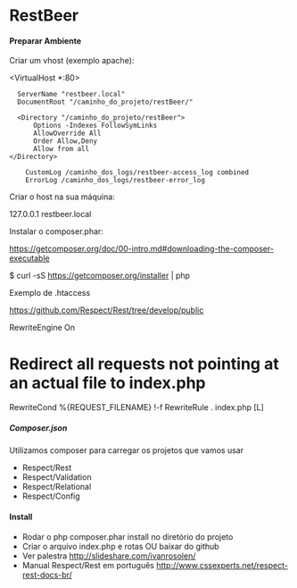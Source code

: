 # RestBeer


#### Preparar Ambiente

Criar um vhost (exemplo apache):

  <VirtualHost *:80>
  
      ServerName "restbeer.local"
      DocumentRoot "/caminho_do_projeto/restBeer/"
    
      <Directory "/caminho_do_projeto/restBeer">
          Options -Indexes FollowSymLinks
          AllowOverride All
          Order Allow,Deny
          Allow from all
    </Directory>        
        
        CustomLog /caminho_dos_logs/restbeer-access_log combined
        ErrorLog /caminho_dos_logs/restbeer-error_log
  </VirtualHost>

Criar o host na sua máquina:

  127.0.0.1 restbeer.local

Instalar o composer.phar: 

<https://getcomposer.org/doc/00-intro.md#downloading-the-composer-executable>

  $ curl -sS https://getcomposer.org/installer | php


Exemplo de .htaccess

<https://github.com/Respect/Rest/tree/develop/public>

  RewriteEngine On

  # Redirect all requests not pointing at an actual file to index.php
  RewriteCond %{REQUEST_FILENAME} !-f
  RewriteRule . index.php [L] 


##### Composer.json

Utilizamos composer para carregar os projetos que vamos usar

* Respect/Rest
* Respect/Validation
* Respect/Relational
* Respect/Config

#### Install

* Rodar o php composer.phar install no diretório do projeto
* Criar o arquivo index.php e rotas OU baixar do github
* Ver palestra <http://slideshare.com/ivanrosolen/>
* Manual Respect/Rest em português <http://www.cssexperts.net/respect-rest-docs-br/>